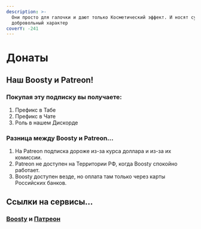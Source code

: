 ```yaml
---
description: >-
  Они просто для галочки и дают только Косметический эффект. И носят сугубо
  добровольный характер
coverY: -241
---
```


# Донаты

## Наш Boosty и Patreon!

### Покупая эту подписку вы получаете:

1. Префикс в Табе
2. Префикс в Чате
3. Роль в нашем Дискорде

### Разница между Boosty и Patreon...

1. На Patreon подписка дороже из-за курса доллара и из-за их комиссии.
2. Patreon не доступен на Территории РФ, когда Boosty спокойно работает.
3. Boosty доступен везде, но оплата там только через карты Российских банков.

## Ссылки на сервисы...

### [Boosty](https://boosty.to/senkmen18) и [Патреон](https://www.patreon.com/s3nkwr)
